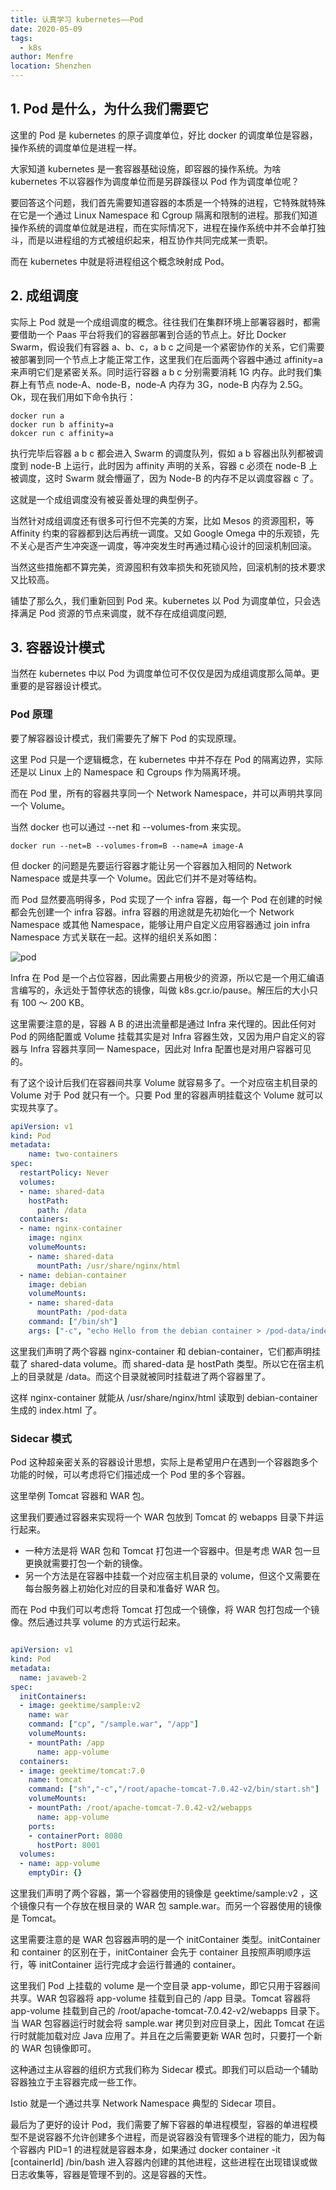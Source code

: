 ```yaml
---
title: 认真学习 kubernetes——Pod
date: 2020-05-09
tags: 
  - k8s
author: Menfre
location: Shenzhen
---
```


## 1. Pod 是什么，为什么我们需要它

这里的 Pod 是 kubernetes 的原子调度单位，好比 docker 的调度单位是容器，操作系统的调度单位是进程一样。

大家知道 kubernetes 是一套容器基础设施，即容器的操作系统。为啥 kubernetes 不以容器作为调度单位而是另辟蹊径以 Pod 作为调度单位呢？

要回答这个问题，我们首先需要知道容器的本质是一个特殊的进程，它特殊就特殊在它是一个通过 Linux Namespace 和 Cgroup 隔离和限制的进程。那我们知道操作系统的调度单位就是进程，而在实际情况下，进程在操作系统中并不会单打独斗，而是以进程组的方式被组织起来，相互协作共同完成某一责职。

而在 kubernetes 中就是将进程组这个概念映射成 Pod。

## 2. 成组调度

实际上 Pod 就是一个成组调度的概念。往往我们在集群环境上部署容器时，都需要借助一个 Paas 平台将我们的容器部署到合适的节点上。好比 Docker Swarm，假设我们有容器 a、b、c，a b c 之间是一个紧密协作的关系，它们需要被部署到同一个节点上才能正常工作，这里我们在后面两个容器中通过 affinity=a 来声明它们是紧密关系。同时运行容器 a b c 分别需要消耗 1G 内存。此时我们集群上有节点 node-A、node-B，node-A 内存为 3G，node-B 内存为 2.5G。Ok，现在我们用如下命令执行：

```shell
docker run a
docker run b affinity=a
dokcer run c affinity=a
```

执行完毕后容器 a b c 都会进入 Swarm 的调度队列，假如 a b 容器出队列都被调度到 node-B 上运行，此时因为 affinity 声明的关系，容器 c 必须在 node-B 上被调度，这时 Swarm 就会懵逼了，因为 Node-B 的内存不足以调度容器 c 了。

这就是一个成组调度没有被妥善处理的典型例子。

当然针对成组调度还有很多可行但不完美的方案，比如 Mesos 的资源囤积，等 Affinity 约束的容器都到达后再统一调度。又如 Google Omega 中的乐观锁，先不关心是否产生冲突逐一调度，等冲突发生时再通过精心设计的回滚机制回滚。

当然这些措施都不算完美，资源囤积有效率损失和死锁风险，回滚机制的技术要求又比较高。

铺垫了那么久，我们重新回到 Pod 来。kubernetes 以 Pod 为调度单位，只会选择满足 Pod 资源的节点来调度，就不存在成组调度问题,

## 3. 容器设计模式

当然在 kubernetes 中以 Pod 为调度单位可不仅仅是因为成组调度那么简单。更重要的是容器设计模式。

### Pod 原理

要了解容器设计模式，我们需要先了解下 Pod 的实现原理。

这里 Pod 只是一个逻辑概念，在 kubernetes 中并不存在 Pod 的隔离边界，实际还是以 Linux 上的 Namespace 和 Cgroups 作为隔离环境。

而在 Pod 里，所有的容器共享同一个 Network Namespace，并可以声明共享同一个 Volume。

当然 docker 也可以通过 --net 和 --volumes-from 来实现。

```shell
docker run --net=B --volumes-from=B --name=A image-A
```

但 docker 的问题是先要运行容器才能让另一个容器加入相同的 Network Namespace 或是共享一个 Volume。因此它们并不是对等结构。

而 Pod 显然要高明得多，Pod 实现了一个 infra 容器，每一个 Pod 在创建的时候都会先创建一个 infra 容器。infra 容器的用途就是先初始化一个 Network Namespace 或其他 Namespace，能够让用户自定义应用容器通过 join infra Namespace 方式关联在一起。这样的组织关系如图：

![pod](/image/pod.png)

Infra 在 Pod 是一个占位容器，因此需要占用极少的资源，所以它是一个用汇编语言编写的，永远处于暂停状态的镜像，叫做 k8s.gcr.io/pause。解压后的大小只有 100 ～ 200 KB。

这里需要注意的是，容器 A B 的进出流量都是通过 Infra 来代理的。因此任何对 Pod 的网络配置或 Volume 挂载其实是对 Infra 容器生效，又因为用户自定义的容器与 Infra 容器共享同一 Namespace，因此对 Infra 配置也是对用户容器可见的。

有了这个设计后我们在容器间共享 Volume 就容易多了。一个对应宿主机目录的 Volume 对于 Pod 就只有一个。只要 Pod 里的容器声明挂载这个 Volume 就可以实现共享了。

```yaml
apiVersion: v1
kind: Pod
metadata:
	name: two-containers
spec:
  restartPolicy: Never
  volumes:
  - name: shared-data
    hostPath:      
      path: /data
  containers:
  - name: nginx-container
    image: nginx
    volumeMounts:
    - name: shared-data
      mountPath: /usr/share/nginx/html
  - name: debian-container
    image: debian
    volumeMounts:
    - name: shared-data
      mountPath: /pod-data
    command: ["/bin/sh"]
    args: ["-c", "echo Hello from the debian container > /pod-data/index.html"]
```

这里我们声明了两个容器 nginx-container 和 debian-container，它们都声明挂载了 shared-data volume。而 shared-data 是 hostPath 类型。所以它在宿主机上的目录就是 /data。而这个目录就被同时挂载进了两个容器里了。

这样 nginx-container 就能从 /usr/share/nginx/html 读取到 debian-container 生成的 index.html 了。

### Sidecar 模式

Pod 这种超亲密关系的容器设计思想，实际上是希望用户在遇到一个容器跑多个功能的时候，可以考虑将它们描述成一个 Pod 里的多个容器。

这里举例 Tomcat 容器和 WAR 包。

这里我们要通过容器来实现将一个 WAR 包放到 Tomcat 的 webapps 目录下并运行起来。

* 一种方法是将 WAR 包和 Tomcat 打包进一个容器中。但是考虑 WAR 包一旦更换就需要打包一个新的镜像。
* 另一个方法是在容器中挂载一个对应宿主机目录的 volume，但这个又需要在每台服务器上初始化对应的目录和准备好 WAR 包。

而在 Pod 中我们可以考虑将 Tomcat 打包成一个镜像，将 WAR 包打包成一个镜像。然后通过共享 volume 的方式运行起来。

```yaml

apiVersion: v1
kind: Pod
metadata:
  name: javaweb-2
spec:
  initContainers:
  - image: geektime/sample:v2
    name: war
    command: ["cp", "/sample.war", "/app"]
    volumeMounts:
    - mountPath: /app
      name: app-volume
  containers:
  - image: geektime/tomcat:7.0
    name: tomcat
    command: ["sh","-c","/root/apache-tomcat-7.0.42-v2/bin/start.sh"]
    volumeMounts:
    - mountPath: /root/apache-tomcat-7.0.42-v2/webapps
      name: app-volume
    ports:
    - containerPort: 8080
      hostPort: 8001 
  volumes:
  - name: app-volume
    emptyDir: {}
```

这里我们声明了两个容器，第一个容器使用的镜像是 geektime/sample:v2 ，这个镜像只有一个存放在根目录的 WAR 包 sample.war。而另一个容器使用的镜像是 Tomcat。

这里需要注意的是 WAR 包容器声明的是一个 initContainer 类型。initContainer 和 container 的区别在于，initContainer 会先于 container 且按照声明顺序运行，等 initContainer 运行完成才会运行普通的 container。

这里我们 Pod 上挂载的 volume 是一个空目录 app-volume，即它只用于容器间共享。WAR 包容器将 app-volume 挂载到自己的 /app 目录。Tomcat 容器将 app-volume 挂载到自己的 /root/apache-tomcat-7.0.42-v2/webapps 目录下。当 WAR 包容器运行时就会将 sample.war 拷贝到对应目录上，因此 Tomcat 在运行时就能加载对应 Java 应用了。并且在之后需要更新 WAR 包时，只要打一个新的 WAR 包镜像即可。

这种通过主从容器的组织方式我们称为 Sidecar 模式。即我们可以启动一个辅助容器独立于主容器完成一些工作。

Istio 就是一个通过共享 Network Namespace 典型的 Sidecar 项目。

最后为了更好的设计 Pod，我们需要了解下容器的单进程模型，容器的单进程模型不是说容器不允许创建多个进程，而是说容器没有管理多个进程的能力，因为每个容器内 PID=1 的进程就是容器本身，如果通过 docker container -it [containerId] /bin/bash 进入容器内创建的其他进程，这些进程在出现错误或做日志收集等，容器是管理不到的。这是容器的天性。

 
 <comment/> 
